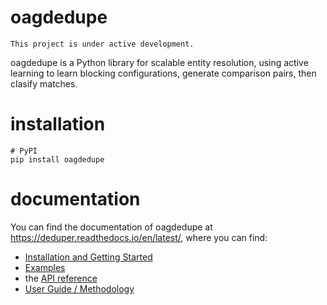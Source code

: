 # oagdedupe  

```
This project is under active development.
```

oagdedupe is a Python library for scalable entity resolution, using active 
learning to learn blocking configurations, generate comparison pairs, 
then clasify matches. 

# installation<a name="#installation"></a>

```
# PyPI
pip install oagdedupe
```

# documentation<a name="#documentation"></a>

You can find the documentation of oagdedupe at https://deduper.readthedocs.io/en/latest/, 
where you can find: 

- [Installation and Getting Started](https://deduper.readthedocs.io/en/latest/usage/installation.html)
- [Examples](https://deduper.readthedocs.io/en/latest/examples/example_dedupe.html)
- the [API reference](https://deduper.readthedocs.io/en/latest/dedupe/api.html)
- [User Guide / Methodology](https://deduper.readthedocs.io/en/latest/userguide/intro.html)

